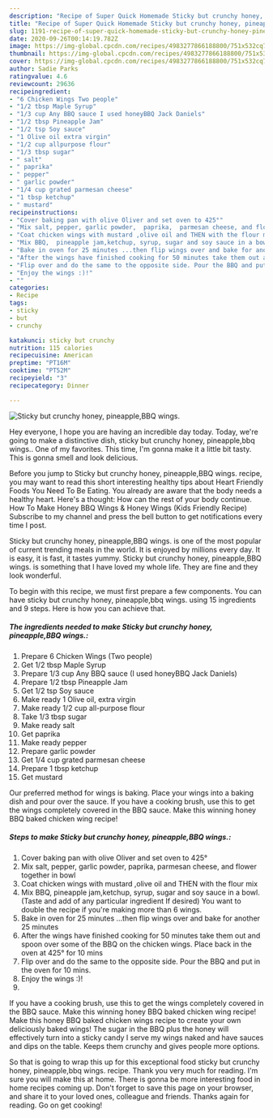 ```yaml
---
description: "Recipe of Super Quick Homemade Sticky but crunchy honey, pineapple,BBQ wings."
title: "Recipe of Super Quick Homemade Sticky but crunchy honey, pineapple,BBQ wings."
slug: 1191-recipe-of-super-quick-homemade-sticky-but-crunchy-honey-pineapple-bbq-wings
date: 2020-09-26T00:14:19.782Z
image: https://img-global.cpcdn.com/recipes/4983277866188800/751x532cq70/sticky-but-crunchy-honey-pineapplebbq-wings-recipe-main-photo.jpg
thumbnail: https://img-global.cpcdn.com/recipes/4983277866188800/751x532cq70/sticky-but-crunchy-honey-pineapplebbq-wings-recipe-main-photo.jpg
cover: https://img-global.cpcdn.com/recipes/4983277866188800/751x532cq70/sticky-but-crunchy-honey-pineapplebbq-wings-recipe-main-photo.jpg
author: Sadie Parks
ratingvalue: 4.6
reviewcount: 29636
recipeingredient:
- "6 Chicken Wings Two people"
- "1/2 tbsp Maple Syrup"
- "1/3 cup Any BBQ sauce I used honeyBBQ Jack Daniels"
- "1/2 tbsp Pineapple Jam"
- "1/2 tsp Soy sauce"
- "1 Olive oil extra virgin"
- "1/2 cup allpurpose flour"
- "1/3 tbsp sugar"
- " salt"
- " paprika"
- " pepper"
- " garlic powder"
- "1/4 cup grated parmesan cheese"
- "1 tbsp ketchup"
- " mustard"
recipeinstructions:
- "Cover baking pan with olive Oliver and set oven to 425°"
- "Mix salt, pepper, garlic powder,  paprika,  parmesan cheese, and flower together in bowl"
- "Coat chicken wings with mustard ,olive oil and THEN with the flour mix"
- "Mix BBQ,  pineapple jam,ketchup, syrup, sugar and soy sauce in a bowl. (Taste and add of any particular ingredient If desired) You want to double the recipe if you&#39;re making more than 6 wings."
- "Bake in oven for 25 minutes ...then flip wings over and bake for another 25 minutes"
- "After the wings have finished cooking for 50 minutes take them out and spoon over some of the BBQ on the chicken wings. Place back in the oven at 425° for 10 mins"
- "Flip over and do the same to the opposite side. Pour the BBQ and put in the oven for 10 mins."
- "Enjoy the wings :)!"
- ""
categories:
- Recipe
tags:
- sticky
- but
- crunchy

katakunci: sticky but crunchy 
nutrition: 115 calories
recipecuisine: American
preptime: "PT16M"
cooktime: "PT52M"
recipeyield: "3"
recipecategory: Dinner

---
```



![Sticky but crunchy honey, pineapple,BBQ wings.](https://img-global.cpcdn.com/recipes/4983277866188800/751x532cq70/sticky-but-crunchy-honey-pineapplebbq-wings-recipe-main-photo.jpg)

Hey everyone, I hope you are having an incredible day today. Today, we're going to make a distinctive dish, sticky but crunchy honey, pineapple,bbq wings.. One of my favorites. This time, I'm gonna make it a little bit tasty. This is gonna smell and look delicious.

Before you jump to Sticky but crunchy honey, pineapple,BBQ wings. recipe, you may want to read this short interesting healthy tips about Heart Friendly Foods You Need To Be Eating. You already are aware that the body needs a healthy heart. Here&#39;s a thought: How can the rest of your body continue. How To Make Honey BBQ Wings &amp; Honey Wings (Kids Friendly Recipe) Subscribe to my channel and press the bell button to get notifications every time I post.

Sticky but crunchy honey, pineapple,BBQ wings. is one of the most popular of current trending meals in the world. It is enjoyed by millions every day. It is easy, it is fast, it tastes yummy. Sticky but crunchy honey, pineapple,BBQ wings. is something that I have loved my whole life. They are fine and they look wonderful.


To begin with this recipe, we must first prepare a few components. You can have sticky but crunchy honey, pineapple,bbq wings. using 15 ingredients and 9 steps. Here is how you can achieve that.

<!--inarticleads1-->

##### The ingredients needed to make Sticky but crunchy honey, pineapple,BBQ wings.:

1. Prepare 6 Chicken Wings (Two people)
1. Get 1/2 tbsp Maple Syrup
1. Prepare 1/3 cup Any BBQ sauce (I used honeyBBQ Jack Daniels)
1. Prepare 1/2 tbsp Pineapple Jam
1. Get 1/2 tsp Soy sauce
1. Make ready 1 Olive oil, extra virgin
1. Make ready 1/2 cup all-purpose flour
1. Take 1/3 tbsp sugar
1. Make ready  salt
1. Get  paprika
1. Make ready  pepper
1. Prepare  garlic powder
1. Get 1/4 cup grated parmesan cheese
1. Prepare 1 tbsp ketchup
1. Get  mustard


Our preferred method for wings is baking. Place your wings into a baking dish and pour over the sauce. If you have a cooking brush, use this to get the wings completely covered in the BBQ sauce. Make this winning honey BBQ baked chicken wing recipe! 

<!--inarticleads2-->

##### Steps to make Sticky but crunchy honey, pineapple,BBQ wings.:

1. Cover baking pan with olive Oliver and set oven to 425°
1. Mix salt, pepper, garlic powder,  paprika,  parmesan cheese, and flower together in bowl
1. Coat chicken wings with mustard ,olive oil and THEN with the flour mix
1. Mix BBQ,  pineapple jam,ketchup, syrup, sugar and soy sauce in a bowl. (Taste and add of any particular ingredient If desired) You want to double the recipe if you&#39;re making more than 6 wings.
1. Bake in oven for 25 minutes ...then flip wings over and bake for another 25 minutes
1. After the wings have finished cooking for 50 minutes take them out and spoon over some of the BBQ on the chicken wings. Place back in the oven at 425° for 10 mins
1. Flip over and do the same to the opposite side. Pour the BBQ and put in the oven for 10 mins.
1. Enjoy the wings :)!
1. 


If you have a cooking brush, use this to get the wings completely covered in the BBQ sauce. Make this winning honey BBQ baked chicken wing recipe! Make this honey BBQ baked chicken wings recipe to create your own deliciously baked wings! The sugar in the BBQ plus the honey will effectively turn into a sticky candy I serve my wings naked and have sauces and dips on the table. Keeps them crunchy and gives people more options. 

So that is going to wrap this up for this exceptional food sticky but crunchy honey, pineapple,bbq wings. recipe. Thank you very much for reading. I'm sure you will make this at home. There is gonna be more interesting food in home recipes coming up. Don't forget to save this page on your browser, and share it to your loved ones, colleague and friends. Thanks again for reading. Go on get cooking!
